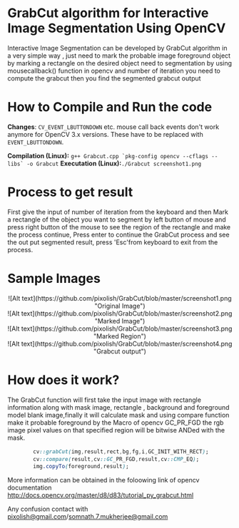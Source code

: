 # GrabCut algorithm for Interactive Image Segmentation Using OpenCV

Interactive Image Segmentation can be developed by GrabCut algorithm in a very simple way , just need to mark the probable image foreground object by marking 
a rectangle on the desired object need to segmentation by using mousecallback() function in opencv and number of iteration you need to compute the grabcut
then you find the segmented grabcut output  

# How to Compile and Run the code

**Changes**: `CV_EVENT_LBUTTONDOWN` etc. mouse call back events don't work anymore for OpenCV 3.x versions. These have to be replaced with `EVENT_LBUTTONDOWN`. 

**Compilation (Linux):** ```g++ Grabcut.cpp `pkg-config opencv --cflags --libs` -o Grabcut``` 
**Executation (Linux):**`./Grabcut screenshot1.png`

# Process to get result
First give the input of number of iteration  from the keyboard and then 
Mark a rectangle of the object you want to segment by  left button of mouse and press right button of the mouse to see the region of the rectangle and  make the process continue, Press enter to continue the GrabCut process and see the out put segmented result, press 'Esc'from keyboard to exit from the process.

# Sample Images

<center>![Alt text](https://github.com/pixolish/GrabCut/blob/master/screenshot1.png "Original Image")</center>
<center>![Alt text](https://github.com/pixolish/GrabCut/blob/master/screenshot2.png "Marked Image")</center>
<center>![Alt text](https://github.com/pixolish/GrabCut/blob/master/screenshot3.png "Marked Region")</center>
<center>![Alt text](https://github.com/pixolish/GrabCut/blob/master/screenshot4.png "Grabcut output")</center>
 
# How does it work?

The GrabCut function will first take the input image with rectangle information along with mask image, rectangle , background and foreground model blank image,finally it will calculate mask and using compare function make it probable foreground by the Macro of opencv GC_PR_FGD
the rgb image pixel values on that specified region will be bitwise ANDed with the mask.
```css
		cv::grabCut(img,result,rect,bg,fg,i,GC_INIT_WITH_RECT);
		cv::compare(result,cv::GC_PR_FGD,result,cv::CMP_EQ);
		img.copyTo(foreground,result); 
```
More information can be obtained in the foloowing link of opencv documentation
http://docs.opencv.org/master/d8/d83/tutorial_py_grabcut.html

Any confusion contact with pixolish@gmail.com/somnath.7.mukherjee@gmail.com
